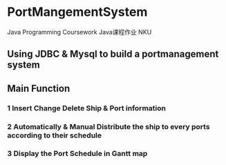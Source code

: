 # PortMangementSystem
Java Programming Coursework Java课程作业 NKU 
## Using JDBC & Mysql to build a portmanagement system 
## Main Function
### 1 Insert Change Delete Ship & Port information
### 2 Automatically & Manual Distribute the ship to every ports according to their schedule
### 3 Display the Port Schedule in Gantt map
